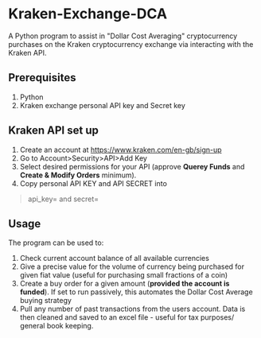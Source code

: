 # Kraken-Exchange-DCA
A Python program to assist in "Dollar Cost Averaging" cryptocurrency purchases on the Kraken cryptocurrency exchange via interacting with the Kraken API.
## Prerequisites
1. Python
2. Kraken exchange personal API key and Secret key

## Kraken API set up
1. Create an account at https://www.kraken.com/en-gb/sign-up
2. Go to Account>Security>API>Add Key
3. Select desired permissions for your API (approve **Querey Funds** and **Create & Modify Orders** minimum).
4. Copy personal API KEY and API SECRET into 
> api_key= and secret=

## Usage
The program can be used to:
1. Check current account balance of all available currencies
2. Give a precise value for the volume of currency being purchased for given fiat value (useful for purchasing small fractions of a coin)
3. Create a buy order for a given amount (**provided the account is funded**). If set to run passively, this automates the Dollar Cost Average buying strategy
4. Pull any number of past transactions from the users account. Data is then cleaned and saved to an excel file - useful for tax purposes/ general book keeping.


